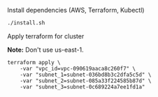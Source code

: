 
Install dependencies (AWS, Terraform, Kubectl)

```sh
./install.sh
```

Apply terraform for cluster

**Note:** Don't use us-east-1.

```
terraform apply \
    -var "vpc_id=vpc-090619aaca8c260f7" \
    -var "subnet_1=subnet-036bd8b3c2dfa5c5d" \
    -var "subnet_2=subnet-085a33f224585b87d" \
    -var "subnet_3=subnet-0c689224a7ee1fd1a" 
```
